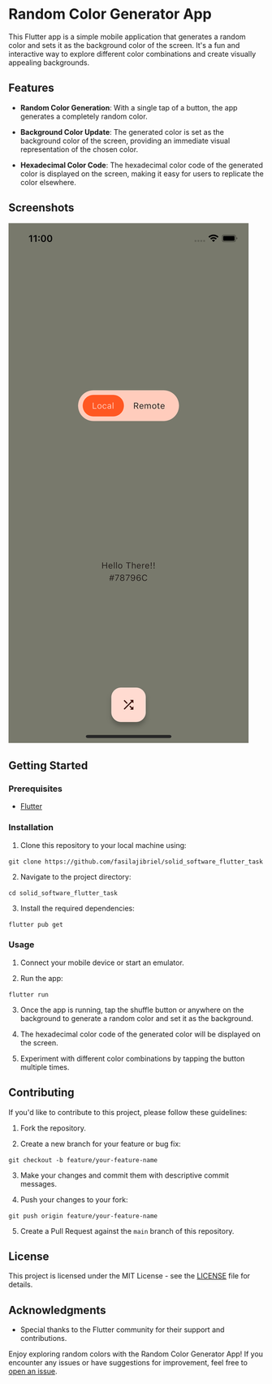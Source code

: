 # Random Color Generator App

This Flutter app is a simple mobile application that generates a random color and sets it as the background color of the screen. It's a fun and interactive way to explore different color combinations and create visually appealing backgrounds.

## Features

- **Random Color Generation**: With a single tap of a button, the app generates a completely random color.

- **Background Color Update**: The generated color is set as the background color of the screen, providing an immediate visual representation of the chosen color.

- **Hexadecimal Color Code**: The hexadecimal color code of the generated color is displayed on the screen, making it easy for users to replicate the color elsewhere.

## Screenshots

![App Screenshot](screenshots/screenshot.png)

## Getting Started

### Prerequisites

- [Flutter](https://flutter.dev/docs/get-started/install)

### Installation

1. Clone this repository to your local machine using:

```git clone https://github.com/fasilajibriel/solid_software_flutter_task```

2. Navigate to the project directory:

```cd solid_software_flutter_task```

3. Install the required dependencies:

```flutter pub get```

### Usage

1. Connect your mobile device or start an emulator.

2. Run the app:

```flutter run```

3. Once the app is running, tap the shuffle button or anywhere on the background to generate a random color and set it as the background.

4. The hexadecimal color code of the generated color will be displayed on the screen.

5. Experiment with different color combinations by tapping the button multiple times.

## Contributing

If you'd like to contribute to this project, please follow these guidelines:

1. Fork the repository.

2. Create a new branch for your feature or bug fix: 

```git checkout -b feature/your-feature-name```

3. Make your changes and commit them with descriptive commit messages.

4. Push your changes to your fork:

```git push origin feature/your-feature-name```

5. Create a Pull Request against the `main` branch of this repository.

## License

This project is licensed under the MIT License - see the [LICENSE](LICENSE) file for details.

## Acknowledgments

- Special thanks to the Flutter community for their support and contributions.

Enjoy exploring random colors with the Random Color Generator App! If you encounter any issues or have suggestions for improvement, feel free to [open an issue](https://github.com/fasilajibriel/solid_software_flutter_task/issues).
